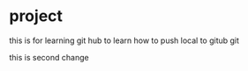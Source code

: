 # project 

this is for learning git hub 
to learn how to push local to gitub
git 


this is second change 